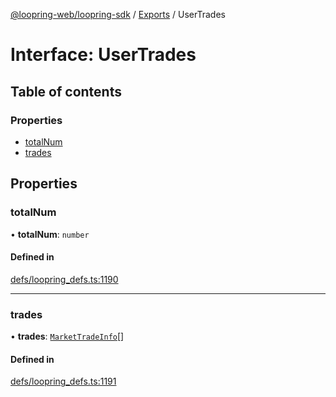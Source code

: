 [@loopring-web/loopring-sdk](../README.md) / [Exports](../modules.md) / UserTrades

# Interface: UserTrades

## Table of contents

### Properties

- [totalNum](UserTrades.md#totalnum)
- [trades](UserTrades.md#trades)

## Properties

### totalNum

• **totalNum**: `number`

#### Defined in

[defs/loopring_defs.ts:1190](https://github.com/Loopring/loopring_sdk/blob/077bca2/src/defs/loopring_defs.ts#L1190)

___

### trades

• **trades**: [`MarketTradeInfo`](MarketTradeInfo.md)[]

#### Defined in

[defs/loopring_defs.ts:1191](https://github.com/Loopring/loopring_sdk/blob/077bca2/src/defs/loopring_defs.ts#L1191)
